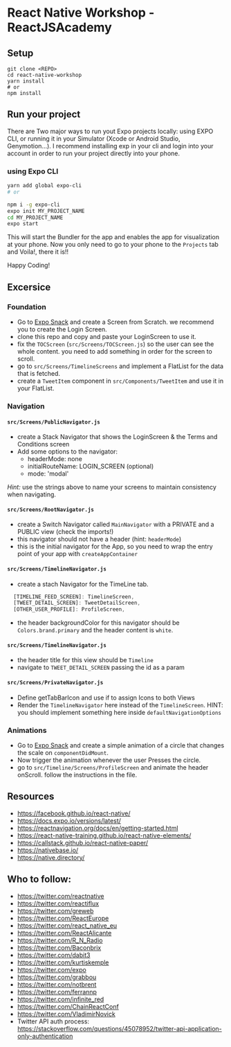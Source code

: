 # React Native Workshop - ReactJSAcademy

## Setup

```
git clone <REPO>
cd react-native-workshop
yarn install
# or
npm install
```

## Run your project

There are Two major ways to run yout Expo projects locally: using EXPO CLI, or running it in your Simulator (Xcode or Android Studio, Genymotion...). I recommend installing exp in your cli and login into your account in order to run your project directly into your phone.

### using Expo CLI

```bash
yarn add global expo-cli
# or

npm i -g expo-cli
expo init MY_PROJECT_NAME
cd MY_PROJECT_NAME
expo start
```

This will start the Bundler for the app and enables the app for visualization at your phone. Now you only need to go to your phone to the `Projects` tab and Voila!, there it is!!

Happy Coding!

## Excersice

### Foundation

- Go to [Expo Snack](https://snack.expo.io) and create a Screen from Scratch. we recommend you to create the Login Screen.
- clone this repo and copy and paste your LoginScreen to use it.
- fix the `TOCScreen` (`src/Screens/TOCScreen.js`) so the user can see the whole content. you need to add something in order for the screen to scroll.
- go to `src/Screens/TimelineScreens` and implement a FlatList for the data that is fetched.
- create a `TweetItem` component in `src/Components/TweetItem` and use it in your FlatList.

### Navigation

#### `src/Screens/PublicNavigator.js`

- create a Stack Navigator that shows the LoginScreen & the Terms and Conditions screen
- Add some options to the navigator:
  - headerMode: none
  - initialRouteName: LOGIN_SCREEN (optional)
  - mode: 'modal'

*Hint:* use the strings above to name your screens to maintain consistency when navigating.

#### `src/Screens/RootNavigator.js`

- create a Switch Navigator called `MainNavigator` with a PRIVATE and a PUBLIC view (check the imports!)
- this navigator should not have a header (hint: `headerMode`)
- this is the initial navigator for the App, so you need to wrap the entry point of your app with `createAppContainer`

#### `src/Screens/TimelineNavigator.js`

- create a stach Navigator for the TimeLine tab.

```js
  [TIMELINE_FEED_SCREEN]: TimelineScreen,
  [TWEET_DETAIL_SCREEN]: TweetDetailScreen,
  [OTHER_USER_PROFILE]: ProfileScreen,

```

- the header backgroundColor for this navigator should be `Colors.brand.primary` and the header content is `white`.

#### `src/Screens/TimelineNavigator.js`

- the header title for this view should be `Timeline`
- navigate to `TWEET_DETAIL_SCREEN` passing the id as a param

#### `src/Screens/PrivateNavigator.js`

- Define getTabBarIcon and use if to assign Icons to both Views
- Render the `TimelineNavigator` here instead of the `TimelineScreen`. HINT: you should implement something here inside `defaultNavigationOptions`

### Animations

- Go to [Expo Snack](https://snack.expo.io) and create a simple animation of a circle that changes the scale on `componentDidMount`.
- Now trigger the animation whenever the user Presses the circle.
- go to `src/Timeline/Screens/ProfileScreen` and animate the header onScroll. follow the instructions in the file.



## Resources

- https://facebook.github.io/react-native/
- https://docs.expo.io/versions/latest/
- https://reactnavigation.org/docs/en/getting-started.html
- https://react-native-training.github.io/react-native-elements/
- https://callstack.github.io/react-native-paper/
- https://nativebase.io/
- https://native.directory/

## Who to follow:

- https://twitter.com/reactnative
- https://twitter.com/reactiflux
- https://twitter.com/greweb
- https://twitter.com/ReactEurope
- https://twitter.com/react_native_eu
- https://twitter.com/ReactAlicante
- https://twitter.com/R_N_Radio
- https://twitter.com/Baconbrix
- https://twitter.com/dabit3
- https://twitter.com/kurtiskemple
- https://twitter.com/expo
- https://twitter.com/grabbou
- https://twitter.com/notbrent
- https://twitter.com/ferrannp
- https://twitter.com/infinite_red
- https://twitter.com/ChainReactConf
- https://twitter.com/VladimirNovick
- Twitter API auth process: https://stackoverflow.com/questions/45078952/twitter-api-application-only-authentication
